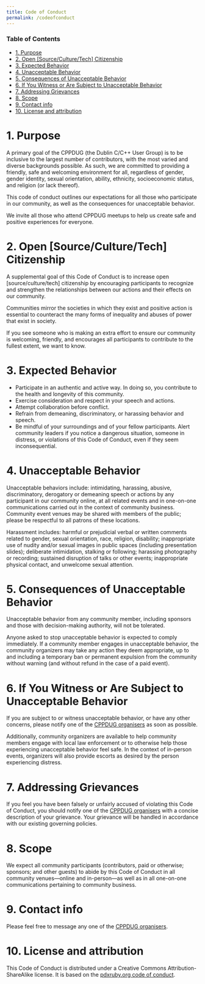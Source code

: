 ```yaml
---
title: Code of Conduct
permalink: /codeofconduct
---
```


### Table of Contents

-   [1.‭ ‬Purpose](#‭‬purpose)
-   [2.‎ ‏Open‭ [‬Source/Culture/Tech‭] ‬Citizenship](#open‭_‬source_culture_tech‭_‬citizenship)
-   [3.‎ ‏Expected‭ ‬Behavior](#expected‭_‬behavior)
-   [4.‎ ‏Unacceptable‭ ‬Behavior](#unacceptable‭_‬behavior)
-   [5.‎ ‏Consequences‭ ‬of‭ ‬Unacceptable‭ ‬Behavior](#consequences‭_‬of‭_‬unacceptable‭_‬behavior)
-   [6.‎ ‏If‭ ‬You‭ ‬Witness‭ ‬or‭ ‬Are‭ ‬Subject‭ ‬to‭ ‬Unacceptable‭ ‬Behavior](#if‭_‬you‭_‬witness‭_‬or‭_‬are‭_‬subject‭_‬to‭_‬unacceptable‭_‬behavior)
-   [7.‎ ‏Addressing‭ ‬Grievances](#addressing‭_‬grievances)
-   [8.‎ ‏Scope](#scope)
-   [9.‎ ‏Contact‭ ‬info](#contact‭_‬info)
-   [10.‎ ‏License‭ ‬and‭ ‬attribution](#license‭_‬and‭_‬attribution)

1.‭ ‬Purpose
============

A‭ ‬primary‭ ‬goal‭ ‬of‭ ‬the CPPDUG (the Dublin C/C++ User Group) ‬is‭ ‬to‭ ‬be‭ ‬inclusive‭ ‬to‭ ‬the‭ ‬largest‭ ‬number‭ ‬of‭ ‬contributors,‭ ‬with‭ ‬the‭ ‬most‭ ‬varied‭ ‬and‭ ‬diverse‭ ‬backgrounds‭ ‬possible.‭ ‬As‭ ‬such,‭ ‬we‭ ‬are‭ ‬committed‭ ‬to‭ ‬providing‭ ‬a‭ ‬friendly,‭ ‬safe‭ ‬and‭ ‬welcoming‭ ‬environment‭ ‬for‭ ‬all,‭ ‬regardless‭ ‬of‭ ‬gender,‭ gender identity, ‬sexual‭ ‬orientation,‭ ‬ability,‭ ‬ethnicity,‭ ‬socioeconomic‭ ‬status,‭ ‬and‭ ‬religion‭ (‬or‭ ‬lack‭ ‬thereof‭)‬.‭

This‭ ‬code‭ ‬of‭ ‬conduct‭ ‬outlines‭ ‬our‭ ‬expectations‭ ‬for‭ ‬all‭ ‬those‭ ‬who‭ ‬participate‭ ‬in‭ ‬our‭ ‬community,‭ ‬as‭ ‬well‭ ‬as‭ ‬the‭ ‬consequences‭ ‬for‭ ‬unacceptable‭ ‬behavior.

We‭ ‬invite‭ ‬all‭ ‬those‭ ‬who‭ ‬attend CPPDUG meetups ‬to‭ ‬help‭ ‬us‭ ‬create‭ ‬safe‭ ‬and‭ ‬positive‭ ‬experiences‭ ‬for‭ ‬everyone.

2.‎ ‏Open‭ [‬Source/Culture/Tech‭] ‬Citizenship
===============================================

A‭ ‬supplemental‭ ‬goal‭ ‬of‭ ‬this‭ ‬Code‭ ‬of‭ ‬Conduct‭ ‬is‭ ‬to‭ ‬increase‭ ‬open‭ [‬source/culture‭/tech] ‬citizenship‭ ‬by‭ ‬encouraging‭ ‬participants‭ ‬to‭ ‬recognize‭ ‬and‭ ‬strengthen‭ ‬the‭ ‬relationships‭ ‬between‭ ‬our‭ ‬actions‭ ‬and‭ ‬their‭ ‬effects‭ ‬on‭ ‬our‭ ‬community.

Communities mirror the societies in which they exist and positive action is essential to counteract the many forms of inequality and abuses of power that exist in society.

If‭ ‬you‭ ‬see‭ ‬someone‭ ‬who‭ ‬is‭ ‬making‭ ‬an‭ ‬extra‭ ‬effort‭ ‬to‭ ‬ensure‭ ‬our‭ ‬community‭ ‬is‭ ‬welcoming,‭ ‬friendly,‭ ‬and‭ ‬encourages‭ ‬all‭ ‬participants‭ ‬to‭ ‬contribute‭ ‬to‭ ‬the‭ ‬fullest‭ ‬extent,‭ ‬we‭ ‬want‭ ‬to‭ ‬know.

3.‎ ‏Expected‭ ‬Behavior
========================

-   Participate‭ ‬in‭ ‬an‭ ‬authentic‭ ‬and‭ ‬active‭ ‬way.‭ ‬In‭ ‬doing‭ ‬so,‭ ‬you‭ ‬contribute‭ ‬to‭ ‬the‭ ‬health‭ ‬and‭ ‬longevity‭ ‬of‭ ‬this‭ ‬community.
-   Exercise‭ ‬consideration‭ ‬and‭ ‬respect‭ ‬in‭ ‬your‭ ‬speech‭ ‬and‭ ‬actions.
-   Attempt‭ ‬collaboration‭ ‬before‭ ‬conflict.
-   Refrain‭ ‬from‭ ‬demeaning,‭ ‬discriminatory,‭ ‬or‭ ‬harassing‭ ‬behavior‭ ‬and‭ ‬speech.
-   Be‭ ‬mindful‭ ‬of‭ ‬your‭ ‬surroundings‭ ‬and‭ ‬of‭ ‬your‭ ‬fellow‭ ‬participants.‭ ‬Alert‭ ‬community‭ ‬leaders‭ ‬if‭ ‬you‭ ‬notice‭ ‬a‭ ‬dangerous‭ ‬situation,‭ ‬someone‭ ‬in‭ ‬distress,‭ ‬or‭ ‬violations‭ ‬of‭ ‬this‭ ‬Code‭ ‬of‭ ‬Conduct,‭ ‬even‭ ‬if‭ ‬they‭ ‬seem‭ ‬inconsequential.

4.‎ ‏Unacceptable‭ ‬Behavior
============================

Unacceptable‭ ‬behaviors‭ ‬include:‭ ‬intimidating,‭ ‬harassing,‭ ‬abusive,‭ ‬discriminatory,‭ ‬derogatory‭ ‬or‭ ‬demeaning‭ ‬speech‭ ‬or‭ ‬actions‭ ‬by‭ ‬any‭ ‬participant‭ ‬in‭ ‬our‭ ‬community‭ ‬online,‭ ‬at‭ ‬all‭ ‬related‭ ‬events‭ ‬and‭ ‬in‭ ‬one-on-one‭ ‬communications‭ ‬carried‭ ‬out‭ ‬in‭ ‬the‭ ‬context‭ ‬of‭ ‬community‭ ‬business.‭ ‬Community‭ ‬event‭ ‬venues‭ ‬may‭ ‬be‭ ‬shared‭ ‬with‭ ‬members‭ ‬of‭ ‬the‭ ‬public‭; ‬please‭ ‬be‭ ‬respectful‭ ‬to‭ ‬all‭ ‬patrons‭ ‬of‭ ‬these‭ ‬locations.

Harassment‭ ‬includes:‭ ‬harmful‭ ‬or‭ ‬prejudicial‭ ‬verbal‭ ‬or‭ ‬written‭ ‬comments‭ ‬related‭ ‬to‭ ‬gender,‭ ‬sexual‭ ‬orientation,‭ ‬race,‭ ‬religion,‭ ‬disability‭; ‬inappropriate‭ ‬use‭ ‬of‭ ‬nudity‭ ‬and/or‭ ‬sexual‭ ‬images‭ ‬in‭ ‬public‭ ‬spaces‭ (‬including‭ ‬presentation‭ ‬slides‭); ‬deliberate‭ ‬intimidation,‭ ‬stalking‭ ‬or‭ ‬following‭; ‬harassing‭ ‬photography‭ ‬or‭ ‬recording‭; ‬sustained‭ ‬disruption‭ ‬of‭ ‬talks‭ ‬or‭ ‬other‭ ‬events‭; ‬inappropriate‭ ‬physical‭ ‬contact,‭ ‬and‭ ‬unwelcome‭ ‬sexual‭ ‬attention.

5.‎ ‏Consequences‭ ‬of‭ ‬Unacceptable‭ ‬Behavior
================================================

Unacceptable‭ ‬behavior‭ ‬from‭ ‬any‭ ‬community‭ ‬member,‭ ‬including‭ ‬sponsors‭ ‬and‭ ‬those‭ ‬with‭ ‬decision-making‭ ‬authority,‭ ‬will‭ ‬not‭ ‬be‭ ‬tolerated.

Anyone‭ ‬asked‭ ‬to‭ ‬stop‭ ‬unacceptable‭ ‬behavior‭ ‬is‭ ‬expected‭ ‬to‭ ‬comply‭ ‬immediately. If‭ ‬a‭ ‬community‭ ‬member‭ ‬engages‭ ‬in‭ ‬unacceptable‭ ‬behavior,‭ ‬the‭ ‬community‭ ‬organizers‭ ‬may‭ ‬take‭ ‬any‭ ‬action‭ ‬they‭ ‬deem‭ ‬appropriate,‭ ‬up‭ ‬to‭ ‬and‭ ‬including‭ ‬a‭ ‬temporary‭ ‬ban‭ ‬or‭ ‬permanent‭ ‬expulsion‭ ‬from‭ ‬the‭ ‬community‭ ‬without‭ ‬warning‭ (‬and‭ ‬without‭ ‬refund‭ ‬in‭ ‬the‭ ‬case‭ ‬of‭ ‬a‭ ‬paid‭ ‬event‭)‬.

6.‎ ‏If‭ ‬You‭ ‬Witness‭ ‬or‭ ‬Are‭ ‬Subject‭ ‬to‭ ‬Unacceptable‭ ‬Behavior
===========================================================================

If‭ ‬you‭ ‬are‭ ‬subject‭ ‬to‭ ‬or‭ ‬witness‭ ‬unacceptable‭ ‬behavior,‭ ‬or‭ ‬have‭ ‬any‭ ‬other‭ ‬concerns,‭ ‬please‭ ‬notify‭ ‬one of the [CPPDUG organisers](https://www.meetup.com/cppdug/members/?op=leaders) ‬as‭ ‬soon‭ ‬as‭ ‬possible.‭

Additionally,‭ ‬community‭ ‬organizers‭ ‬are‭ ‬available‭ ‬to‭ ‬help‭ ‬community‭ ‬members‭ ‬engage‭ ‬with‭ ‬local‭ ‬law‭ ‬enforcement‭ ‬or‭ ‬to‭ ‬otherwise‭ ‬help‭ ‬those‭ ‬experiencing‭ ‬unacceptable‭ ‬behavior‭ ‬feel‭ ‬safe.‭ ‬In‭ ‬the‭ ‬context‭ ‬of‭ ‬in-person‭ ‬events,‭ ‬organizers‭ ‬will‭ ‬also‭ ‬provide‭ ‬escorts‭ ‬as‭ ‬desired‭ ‬by‭ ‬the‭ ‬person‭ ‬experiencing‭ ‬distress.

7.‎ ‏Addressing‭ ‬Grievances
============================

If‭ ‬you‭ ‬feel‭ ‬you‭ ‬have‭ ‬been‭ ‬falsely‭ ‬or‭ ‬unfairly‭ ‬accused‭ ‬of‭ ‬violating‭ ‬this‭ ‬Code‭ ‬of‭ ‬Conduct,‭ ‬you‭ ‬should‭ ‬notify‭ one of the [CPPDUG organisers](https://www.meetup.com/cppdug/members/?op=leaders) ‬with‭ ‬a‭ ‬concise‭ ‬description‭ ‬of‭ ‬your‭ ‬grievance.‭ ‬Your‭ ‬grievance‭ ‬will‭ ‬be‭ ‬handled‭ ‬in‭ ‬accordance‭ ‬with‭ ‬our‭ ‬existing‭ ‬governing‭ ‬policies.‭

8.‎ ‏Scope
==========

We‭ ‬expect‭ ‬all‭ ‬community‭ ‬participants‭ (‬contributors,‭ ‬paid‭ ‬or‭ ‬otherwise‭; ‬sponsors‭; ‬and‭ ‬other‭ ‬guests‭) ‬to‭ ‬abide‭ ‬by‭ ‬this‭ ‬Code‭ ‬of‭ ‬Conduct‭ ‬in‭ ‬all‭ ‬community‭ ‬venues‭—‬online‭ ‬and‭ ‬in-person‭—‬as‭ ‬well‭ ‬as‭ ‬in‭ ‬all‭ ‬one-on-one‭ ‬communications‭ ‬pertaining‭ ‬to‭ ‬community‭ ‬business.

9.‎ ‏Contact‭ ‬info
===================

‎Please feel free to message any one of the [CPPDUG organisers](https://www.meetup.com/cppdug/members/?op=leaders).

10.‎ ‏License‭ ‬and‭ ‬attribution
=================================

This‭ ‬Code‭ ‬of‭ ‬Conduct‭ ‬is‭ ‬distributed‭ ‬under‭ ‬a‭ ‬Creative‭ ‬Commons‭ ‬Attribution-ShareAlike‭ ‬license. It is based on the [pdxruby.org code of conduct](https://pdxruby.org/codeofconduct).